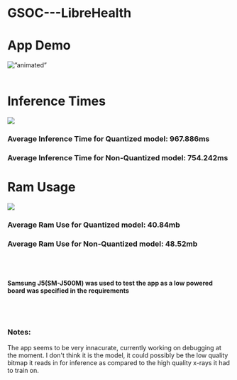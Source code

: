 # GSOC---LibreHealth

<h1>App Demo</h1>

<img src=https://media.giphy.com/media/dBUG6gnTO0rtYwR7GA/giphy.gif alt=”animated” />
</br>
</br>
<h1>Inference Times</h1>
<img src=https://i.ibb.co/Z6WNBrM/Inference-Comparison.png />
<h3>Average Inference Time for Quantized model:	967.886ms </h3>
<h3>Average Inference Time for Non-Quantized model:	754.242ms </h3>

<h1>Ram Usage</h1>
<img src=https://i.ibb.co/wzXLHW5/Ram-Comparison-1.png />
<h3>Average Ram Use for Quantized model: 40.84mb </h3>
<h3>Average Ram Use for Non-Quantized model: 48.52mb </h3>
</br>
</br>
<h4>Samsung J5(SM-J500M) was used to test the app as a low powered board was specified in the requirements</h4>
</br>
</br>
<h3>Notes:</h3>
<p>The app seems to be very innacurate, currently working on debugging at the moment. I don't think it is the model, it could possibly be the low quality bitmap it reads in for inference as compared to the high quality x-rays it had to train on.</p>
